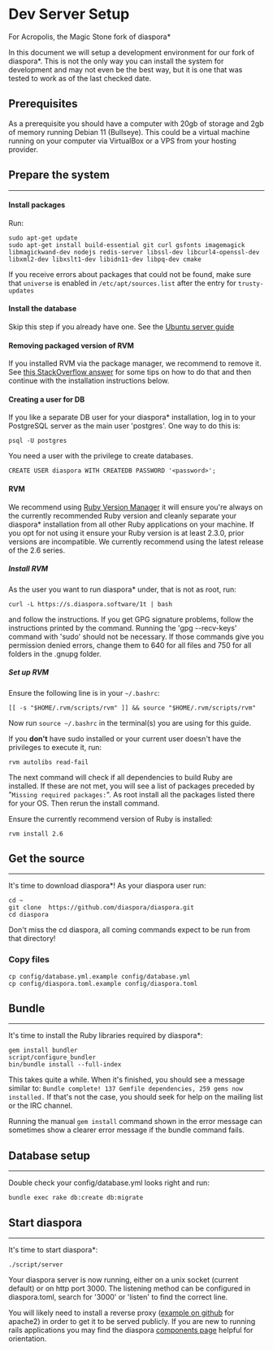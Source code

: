 # Dev Server Setup
For Acropolis, the Magic Stone fork of diaspora*

In this document we will setup a development environment for our fork of diaspora*. This is not the only way you can install the system for development and may not even be the best way, but it is one that was tested to work as of the last checked date.

## Prerequisites
As a prerequisite you should have a computer with 20gb of storage and 2gb of memory running Debian 11 (Bullseye). This could be a virtual machine running on your computer via VirtualBox or a VPS from your hosting provider.

## Prepare the system
***
#### Install packages

Run:

```
sudo apt-get update
sudo apt-get install build-essential git curl gsfonts imagemagick libmagickwand-dev nodejs redis-server libssl-dev libcurl4-openssl-dev libxml2-dev libxslt1-dev libidn11-dev libpq-dev cmake
```
If you receive errors about packages that could not be found, make sure that `universe` is enabled in `/etc/apt/sources.list` after the entry for `trusty-updates`


#### Install the database

Skip this step if you already have one.
See the [Ubuntu server guide](https://ubuntu.com/server/docs/databases-postgresql)


#### Removing packaged version of RVM

If you installed RVM via the package manager, we recommend to remove it. See [this StackOverflow answer](http://stackoverflow.com/questions/9056008/installed-ruby-1-9-3-with-rvm-but-command-line-doesnt-show-ruby-v/9056395#9056395) for some tips on how to do that and then continue with the installation instructions below.

#### Creating a user for DB

If you like a separate DB user for your diaspora* installation, log in to your PostgreSQL server as the main user 'postgres'. One way to do this is:
```
psql -U postgres
```

You need a user with the privilege to create databases.

```
CREATE USER diaspora WITH CREATEDB PASSWORD '<password>';
```

#### RVM
We recommend using [Ruby Version Manager](http://rvm.io/) it will ensure you're always on the currently recommended Ruby version and cleanly separate your diaspora* installation from all other Ruby applications on your machine. If you opt for not using it ensure your Ruby version is at least 2.3.0, prior versions are incompatible. We currently recommend using the latest release of the 2.6 series.

##### Install RVM
As the user you want to run diaspora* under, that is not as root, run:
```
curl -L https://s.diaspora.software/1t | bash
```

and follow the instructions. If you get GPG signature problems, follow the instructions printed by the command. Running the 'gpg --recv-keys' command with 'sudo' should not be necessary. If those commands give you permission denied errors, change them to 640 for all files and 750 for all folders in the .gnupg folder.

##### Set up RVM
Ensure the following line is in your `~/.bashrc`:
```
[[ -s "$HOME/.rvm/scripts/rvm" ]] && source "$HOME/.rvm/scripts/rvm"
```

Now run `source ~/.bashrc` in the terminal(s) you are using for this guide.

If you **don't** have sudo installed or your current user doesn't have the privileges to execute it, run:
```
rvm autolibs read-fail
```

The next command will check if all dependencies to build Ruby are installed. If these are not met, you will see a list of packages preceded by "`Missing required packages:`". As root install all the packages listed there for your OS. Then rerun the install command.

Ensure the currently recommend version of Ruby is installed:
```
rvm install 2.6
```

## Get the source
***
It's time to download diaspora*! As your diaspora user run:
```
cd ~
git clone  https://github.com/diaspora/diaspora.git
cd diaspora
```

Don't miss the cd diaspora, all coming commands expect to be run from that directory!

### Copy files
```
cp config/database.yml.example config/database.yml
cp config/diaspora.toml.example config/diaspora.toml
```

## Bundle
***

It's time to install the Ruby libraries required by diaspora*:

```
gem install bundler
script/configure_bundler
bin/bundle install --full-index
```

This takes quite a while. When it's finished, you should see a message similar to: `Bundle complete! 137 Gemfile dependencies, 259 gems now installed.` If that's not the case, you should seek for help on the mailing list or the IRC channel.

Running the manual `gem install` command shown in the error message can sometimes show a clearer error message if the bundle command fails.

## Database setup
***
Double check your config/database.yml looks right and run:
```
bundle exec rake db:create db:migrate
```

## Start diaspora
***
It's time to start diaspora*:
```
./script/server
```

Your diaspora server is now running, either on a unix socket (current default) or on http port 3000. The listening method can be configured in diaspora.toml, search for '3000' or 'listen' to find the correct line.

You will likely need to install a reverse proxy ([example on github](https://gist.github.com/jhass/719014) for apache2) in order to get it to be served publicly. If you are new to running rails applications you may find the diaspora [components page](https://wiki.diasporafoundation.org/wiki/index.php?title=Diaspora_components&action=edit&redlink=1) helpful for orientation.
